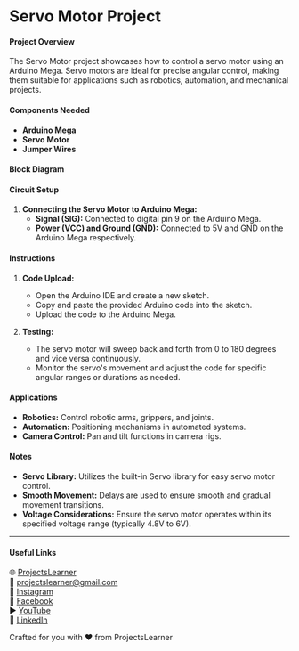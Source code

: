 # Servo Motor Project

#### Project Overview
The Servo Motor project showcases how to control a servo motor using an Arduino Mega. Servo motors are ideal for precise angular control, making them suitable for applications such as robotics, automation, and mechanical projects.

#### Components Needed
- **Arduino Mega**
- **Servo Motor**
- **Jumper Wires**

#### Block Diagram

#### Circuit Setup
1. **Connecting the Servo Motor to Arduino Mega:**
   - **Signal (SIG):** Connected to digital pin 9 on the Arduino Mega.
   - **Power (VCC) and Ground (GND):** Connected to 5V and GND on the Arduino Mega respectively.

#### Instructions
1. **Code Upload:**
   - Open the Arduino IDE and create a new sketch.
   - Copy and paste the provided Arduino code into the sketch.
   - Upload the code to the Arduino Mega.

2. **Testing:**
   - The servo motor will sweep back and forth from 0 to 180 degrees and vice versa continuously.
   - Monitor the servo's movement and adjust the code for specific angular ranges or durations as needed.

#### Applications
- **Robotics:** Control robotic arms, grippers, and joints.
- **Automation:** Positioning mechanisms in automated systems.
- **Camera Control:** Pan and tilt functions in camera rigs.

#### Notes
- **Servo Library:** Utilizes the built-in Servo library for easy servo motor control.
- **Smooth Movement:** Delays are used to ensure smooth and gradual movement transitions.
- **Voltage Considerations:** Ensure the servo motor operates within its specified voltage range (typically 4.8V to 6V).

---

#### Useful Links
🌐 [ProjectsLearner](https://projectslearner.com/learn/arduino-mega-servo-motor)  
📧 [projectslearner@gmail.com](mailto:projectslearner@gmail.com)  
📸 [Instagram](https://www.instagram.com/projectslearner/)  
📘 [Facebook](https://www.facebook.com/projectslearner)  
▶️ [YouTube](https://www.youtube.com/@ProjectsLearner)  
📘 [LinkedIn](https://www.linkedin.com/in/projectslearner)

Crafted for you with ❤️ from ProjectsLearner